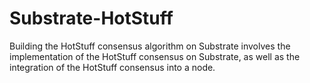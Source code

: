 # Substrate-HotStuff
Building the HotStuff consensus algorithm on Substrate involves the implementation of the HotStuff consensus on Substrate, as well as the integration of the HotStuff consensus into a node.

